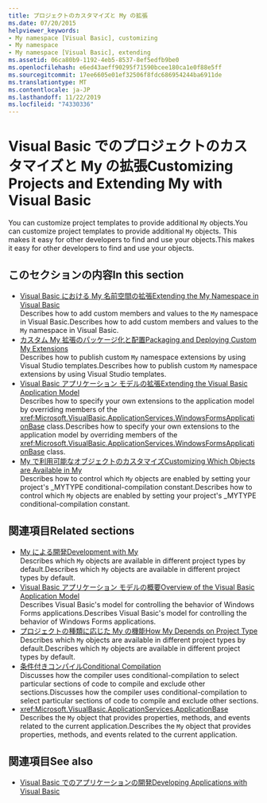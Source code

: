 ```yaml
---
title: プロジェクトのカスタマイズと My の拡張
ms.date: 07/20/2015
helpviewer_keywords:
- My namespace [Visual Basic], customizing
- My namespace
- My namespace [Visual Basic], extending
ms.assetid: 06ca80b9-1192-4eb5-8537-8ef5edfb9be0
ms.openlocfilehash: e6ed43aeff90295f71590bcee180ca1e0f88e5ff
ms.sourcegitcommit: 17ee6605e01ef32506f8fdc686954244ba6911de
ms.translationtype: MT
ms.contentlocale: ja-JP
ms.lasthandoff: 11/22/2019
ms.locfileid: "74330336"
---
```

# <a name="customizing-projects-and-extending-my-with-visual-basic"></a><span data-ttu-id="6f0b0-102">Visual Basic でのプロジェクトのカスタマイズと My の拡張</span><span class="sxs-lookup"><span data-stu-id="6f0b0-102">Customizing Projects and Extending My with Visual Basic</span></span>

<span data-ttu-id="6f0b0-103">You can customize project templates to provide additional `My` objects.</span><span class="sxs-lookup"><span data-stu-id="6f0b0-103">You can customize project templates to provide additional `My` objects.</span></span> <span data-ttu-id="6f0b0-104">This makes it easy for other developers to find and use your objects.</span><span class="sxs-lookup"><span data-stu-id="6f0b0-104">This makes it easy for other developers to find and use your objects.</span></span>

## <a name="in-this-section"></a><span data-ttu-id="6f0b0-105">このセクションの内容</span><span class="sxs-lookup"><span data-stu-id="6f0b0-105">In this section</span></span>

- [<span data-ttu-id="6f0b0-106">Visual Basic における My 名前空間の拡張</span><span class="sxs-lookup"><span data-stu-id="6f0b0-106">Extending the My Namespace in Visual Basic</span></span>](extending-the-my-namespace.md)  
 <span data-ttu-id="6f0b0-107">Describes how to add custom members and values to the `My` namespace in Visual Basic.</span><span class="sxs-lookup"><span data-stu-id="6f0b0-107">Describes how to add custom members and values to the `My` namespace in Visual Basic.</span></span>
- [<span data-ttu-id="6f0b0-108">カスタム My 拡張のパッケージ化と配置</span><span class="sxs-lookup"><span data-stu-id="6f0b0-108">Packaging and Deploying Custom My Extensions</span></span>](packaging-and-deploying-custom-my-extensions.md)  
 <span data-ttu-id="6f0b0-109">Describes how to publish custom `My` namespace extensions by using Visual Studio templates.</span><span class="sxs-lookup"><span data-stu-id="6f0b0-109">Describes how to publish custom `My` namespace extensions by using Visual Studio templates.</span></span>
- [<span data-ttu-id="6f0b0-110">Visual Basic アプリケーション モデルの拡張</span><span class="sxs-lookup"><span data-stu-id="6f0b0-110">Extending the Visual Basic Application Model</span></span>](extending-the-visual-basic-application-model.md)  
 <span data-ttu-id="6f0b0-111">Describes how to specify your own extensions to the application model by overriding members of the <xref:Microsoft.VisualBasic.ApplicationServices.WindowsFormsApplicationBase> class.</span><span class="sxs-lookup"><span data-stu-id="6f0b0-111">Describes how to specify your own extensions to the application model by overriding members of the <xref:Microsoft.VisualBasic.ApplicationServices.WindowsFormsApplicationBase> class.</span></span>
- [<span data-ttu-id="6f0b0-112">My で利用可能なオブジェクトのカスタマイズ</span><span class="sxs-lookup"><span data-stu-id="6f0b0-112">Customizing Which Objects are Available in My</span></span>](customizing-which-objects-are-available-in-my.md)  
 <span data-ttu-id="6f0b0-113">Describes how to control which `My` objects are enabled by setting your project's \_MYTYPE conditional-compilation constant.</span><span class="sxs-lookup"><span data-stu-id="6f0b0-113">Describes how to control which `My` objects are enabled by setting your project's \_MYTYPE conditional-compilation constant.</span></span>

## <a name="related-sections"></a><span data-ttu-id="6f0b0-114">関連項目</span><span class="sxs-lookup"><span data-stu-id="6f0b0-114">Related sections</span></span>

- [<span data-ttu-id="6f0b0-115">My による開発</span><span class="sxs-lookup"><span data-stu-id="6f0b0-115">Development with My</span></span>](../development-with-my/index.md)  
 <span data-ttu-id="6f0b0-116">Describes which `My` objects are available in different project types by default.</span><span class="sxs-lookup"><span data-stu-id="6f0b0-116">Describes which `My` objects are available in different project types by default.</span></span>
- [<span data-ttu-id="6f0b0-117">Visual Basic アプリケーション モデルの概要</span><span class="sxs-lookup"><span data-stu-id="6f0b0-117">Overview of the Visual Basic Application Model</span></span>](../development-with-my/overview-of-the-visual-basic-application-model.md)  
 <span data-ttu-id="6f0b0-118">Describes Visual Basic's model for controlling the behavior of Windows Forms applications.</span><span class="sxs-lookup"><span data-stu-id="6f0b0-118">Describes Visual Basic's model for controlling the behavior of Windows Forms applications.</span></span>
- [<span data-ttu-id="6f0b0-119">プロジェクトの種類に応じた My の機能</span><span class="sxs-lookup"><span data-stu-id="6f0b0-119">How My Depends on Project Type</span></span>](../development-with-my/how-my-depends-on-project-type.md)  
 <span data-ttu-id="6f0b0-120">Describes which `My` objects are available in different project types by default.</span><span class="sxs-lookup"><span data-stu-id="6f0b0-120">Describes which `My` objects are available in different project types by default.</span></span>
- [<span data-ttu-id="6f0b0-121">条件付きコンパイル</span><span class="sxs-lookup"><span data-stu-id="6f0b0-121">Conditional Compilation</span></span>](../../programming-guide/program-structure/conditional-compilation.md)  
 <span data-ttu-id="6f0b0-122">Discusses how the compiler uses conditional-compilation to select particular sections of code to compile and exclude other sections.</span><span class="sxs-lookup"><span data-stu-id="6f0b0-122">Discusses how the compiler uses conditional-compilation to select particular sections of code to compile and exclude other sections.</span></span>
- <xref:Microsoft.VisualBasic.ApplicationServices.ApplicationBase>  
 <span data-ttu-id="6f0b0-123">Describes the `My` object that provides properties, methods, and events related to the current application.</span><span class="sxs-lookup"><span data-stu-id="6f0b0-123">Describes the `My` object that provides properties, methods, and events related to the current application.</span></span>

## <a name="see-also"></a><span data-ttu-id="6f0b0-124">関連項目</span><span class="sxs-lookup"><span data-stu-id="6f0b0-124">See also</span></span>

- [<span data-ttu-id="6f0b0-125">Visual Basic でのアプリケーションの開発</span><span class="sxs-lookup"><span data-stu-id="6f0b0-125">Developing Applications with Visual Basic</span></span>](../index.md)
